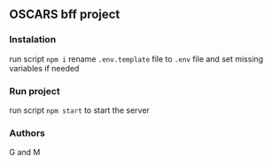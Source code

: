 ## OSCARS bff project

### Instalation

run script `npm i`
rename `.env.template` file to `.env` file and set missing variables if needed

### Run project

run script `npm start` to start the server


### Authors

G and M
